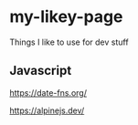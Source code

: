# my-likey-page
Things I like to use for dev stuff

## Javascript

https://date-fns.org/

https://alpinejs.dev/

